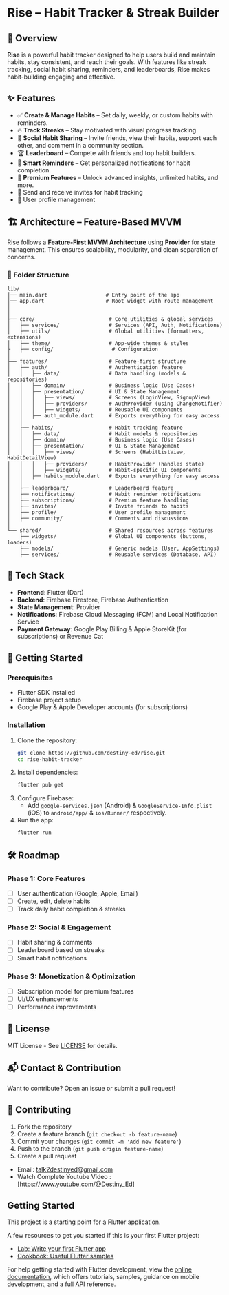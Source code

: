 # Rise – Habit Tracker & Streak Builder

## 📌 Overview

**Rise** is a powerful habit tracker designed to help users build and maintain habits, stay consistent, and reach their goals. With features like streak tracking, social habit sharing, reminders, and leaderboards, Rise makes habit-building engaging and effective.

## ✨ Features
- ✅ **Create & Manage Habits** – Set daily, weekly, or custom habits with reminders.
- 🔥 **Track Streaks** – Stay motivated with visual progress tracking.
- 👥 **Social Habit Sharing** – Invite friends, view their habits, support each other, and comment in a community section.
- 🏆 **Leaderboard** – Compete with friends and top habit builders.
- 🔔 **Smart Reminders** – Get personalized notifications for habit completion.
- 💎 **Premium Features** – Unlock advanced insights, unlimited habits, and more.
- 📨 Send and receive invites for habit tracking
- 👤 User profile management

## 🏗️ Architecture – Feature-Based MVVM
Rise follows a **Feature-First MVVM Architecture** using **Provider** for state management. This ensures scalability, modularity, and clean separation of concerns.

### **📂 Folder Structure**
```
lib/
│── main.dart                   # Entry point of the app
│── app.dart                    # Root widget with route management
│
│
├── core/                        # Core utilities & global services
│   ├── services/                # Services (API, Auth, Notifications)
│   ├── utils/                   # Global utilities (formatters, extensions)
│   ├── theme/                   # App-wide themes & styles
├   ├── config/                   # Configuration
│
├── features/                    # Feature-first structure
│   ├── auth/                    # Authentication feature
│   │   ├── data/                # Data handling (models & repositories)
│   │   ├── domain/              # Business logic (Use Cases)
│   │   ├── presentation/        # UI & State Management
│   │   │   ├── views/           # Screens (LoginView, SignupView)
│   │   │   ├── providers/       # AuthProvider (using ChangeNotifier)
│   │   │   ├── widgets/         # Reusable UI components
│   │   ├── auth_module.dart     # Exports everything for easy access
│   │
│   ├── habits/                  # Habit tracking feature
│   │   ├── data/                # Habit models & repositories
│   │   ├── domain/              # Business logic (Use Cases)
│   │   ├── presentation/        # UI & State Management
│   │   │   ├── views/           # Screens (HabitListView, HabitDetailView)
│   │   │   ├── providers/       # HabitProvider (handles state)
│   │   │   ├── widgets/         # Habit-specific UI components
│   │   ├── habits_module.dart   # Exports everything for easy access
│   │
│   ├── leaderboard/             # Leaderboard feature
│   ├── notifications/           # Habit reminder notifications
│   ├── subscriptions/           # Premium feature handling
│   ├── invites/                 # Invite friends to habits
│   ├── profile/                 # User profile management
│   ├── community/               # Comments and discussions
│
└── shared/                      # Shared resources across features
    ├── widgets/                 # Global UI components (buttons, loaders)
    ├── models/                  # Generic models (User, AppSettings)
    ├── services/                # Reusable services (Database, API)
```

## 🔧 Tech Stack
- **Frontend**: Flutter (Dart)
- **Backend**: Firebase Firestore, Firebase Authentication
- **State Management**: Provider
- **Notifications**: Firebase Cloud Messaging (FCM) and Local Notification Service
- **Payment Gateway**: Google Play Billing & Apple StoreKit (for subscriptions) or Revenue Cat

## 🚀 Getting Started

### Prerequisites
- Flutter SDK installed
- Firebase project setup
- Google Play & Apple Developer accounts (for subscriptions)

### Installation
1. Clone the repository:
   ```bash
   git clone https://github.com/destiny-ed/rise.git
   cd rise-habit-tracker
   ```
2. Install dependencies:
   ```bash
   flutter pub get
   ```
3. Configure Firebase:
   - Add `google-services.json` (Android) & `GoogleService-Info.plist` (iOS) to `android/app/` & `ios/Runner/` respectively.
4. Run the app:
   ```bash
   flutter run
   ```

## 🛠 Roadmap
### Phase 1: Core Features
- [ ] User authentication (Google, Apple, Email)
- [ ] Create, edit, delete habits
- [ ] Track daily habit completion & streaks

### Phase 2: Social & Engagement
- [ ] Habit sharing & comments
- [ ] Leaderboard based on streaks
- [ ] Smart habit notifications

### Phase 3: Monetization & Optimization
- [ ] Subscription model for premium features
- [ ] UI/UX enhancements
- [ ] Performance improvements

## 📄 License
MIT License - See [LICENSE](LICENSE) for details.

## 📬 Contact & Contribution
Want to contribute? Open an issue or submit a pull request!

## 🤝 Contributing
1. Fork the repository
2. Create a feature branch (`git checkout -b feature-name`)
3. Commit your changes (`git commit -m 'Add new feature'`)
4. Push to the branch (`git push origin feature-name`)
5. Create a pull request


- Email: talk2destinyed@gmail.com
- Watch Complete Youtube Video : [https://www.youtube.com/@Destiny_Ed]


## Getting Started

This project is a starting point for a Flutter application.

A few resources to get you started if this is your first Flutter project:

- [Lab: Write your first Flutter app](https://docs.flutter.dev/get-started/codelab)
- [Cookbook: Useful Flutter samples](https://docs.flutter.dev/cookbook)

For help getting started with Flutter development, view the
[online documentation](https://docs.flutter.dev/), which offers tutorials,
samples, guidance on mobile development, and a full API reference.

